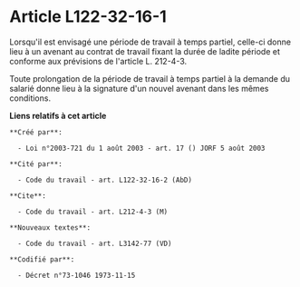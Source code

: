 # Article L122-32-16-1

Lorsqu'il est envisagé une période de travail à temps partiel, celle-ci donne lieu à un avenant au contrat de travail fixant
la durée de ladite période et conforme aux prévisions de l'article L. 212-4-3.

Toute prolongation de la période de travail à temps partiel à la demande du salarié donne lieu à la signature d'un nouvel
avenant dans les mêmes conditions.

**Liens relatifs à cet article**

	**Créé par**:

	  - Loi n°2003-721 du 1 août 2003 - art. 17 () JORF 5 août 2003

	**Cité par**:

	  - Code du travail - art. L122-32-16-2 (AbD)

	**Cite**:

	  - Code du travail - art. L212-4-3 (M)

	**Nouveaux textes**:

	  - Code du travail - art. L3142-77 (VD)

	**Codifié par**:

	  - Décret n°73-1046 1973-11-15
